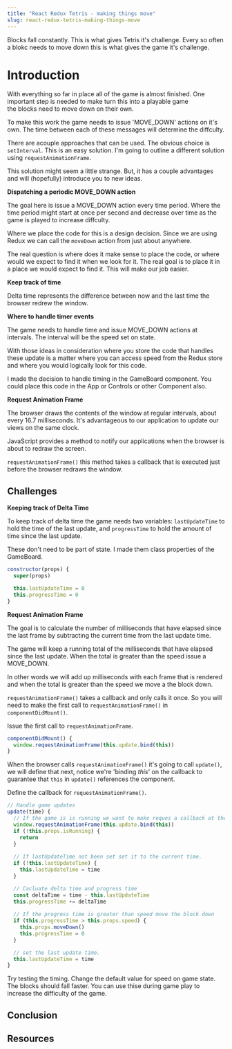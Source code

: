 ```yaml
---
title: "React Redux Tetris - making things move"
slug: react-redux-tetris-making-things-move
---
```


Blocks fall constantly. This is what gives Tetris
it's challenge. Every so often a blokc needs to 
move down this is what gives the game it's 
challenge. 

# Introduction 

With everything so far in place all of the game 
is almost finished. One important step is needed
to make turn this into a playable game  
the blocks need to move down on their own. 

To make this work the game needs to issue 
'MOVE_DOWN' actions on it's own. The time between
each of these messages will determine the 
diffculty. 

There are acouple approaches that can be used. 
The obvious choice is `setInterval`. This is 
an easy solution. I'm going to outline a
different solution using `requestAnimationFrame`.

This solution might seem a little strange. But,
it has a couple advantages and will (hopefully)
introduce you to new ideas. 

**Dispatching a periodic MOVE_DOWN action**

The goal here is issue a MOVE_DOWN action 
every time period. Where the time period might 
start at once per second and decrease over time
as the game is played to increase diffculty. 

Where we place the code for this is a design 
decision. Since we are using Redux we can 
call the `moveDown` action from just about 
anywhere. 

The real question is where does it make sense to
place the code, or where would we expect to find
it when we look for it. The real goal is to place 
it in a place we would expect to find it. This 
will make our job easier. 

**Keep track of time**

Delta time represents the difference between 
now and the last time the browser redrew the 
window. 

**Where to handle timer events**

The game needs to handle time and issue MOVE_DOWN
actions at intervals. The interval will be the 
speed set on state. 

With those ideas in consideration where you 
store the code that handles these update is a
matter where you can access speed from the 
Redux store and where you would logically look 
for this code. 

I made the decision to handle timing in the 
GameBoard component. You could place this 
code in the App or Controls or other 
Component also. 

**Request Animation Frame**

The browser draws the contents of the window at 
regular intervals, about every 16.7 milliseconds. 
It's advantageous to our application to update
our views on the same clock. 

JavaScript provides a method to notify our 
applications when the browser is about to redraw 
the screen. 

`requestAnimationFrame()` this method takes a 
callback that is executed just before the 
browser redraws the window. 

## Challenges

**Keeping track of Delta Time**

To keep track of delta time the game needs two 
variables: `lastUpdateTime` to hold the time of 
the last update, and `progressTime` to hold the 
amount of time since the last update. 

These don't need to be part of state. I made them 
class properties of the GameBoard. 

```JavaScript
constructor(props) {
  super(props)

  this.lastUpdateTime = 0
  this.progressTime = 0
}
```

**Request Animation Frame**

The goal is to calculate the number of 
milliseconds that have elapsed since the last 
frame by subtracting the current time from 
the last update time. 

The game will keep a running total of the 
milliseconds that have elapsed since the last 
update. When the total is greater than the 
speed issue a MOVE_DOWN. 

In other words we will add up milliseconds with 
each frame that is rendered and when the total 
is greater than the speed we move a the block down. 

`requestAnimationFrame()` takes a callback and 
only calls it once. So you will need to make 
the first call to `requestAnimationFrame()` in 
`componentDidMount()`.

Issue the first call to `requestAnimationFrame`.

```JavaScript
componentDidMount() {
  window.requestAnimationFrame(this.update.bind(this))
}
```

When the browser calls `requestAnimationFrame()` it's 
going to call `update()`, we will define that next, 
notice we're 'binding _this_' on the callback to 
guarantee that `this` in `update()` references the 
component. 

Define the callback for `requestAnimationFrame()`.

```JavaScript
// Handle game updates
update(time) {
  // If the game is is running we want to make reques a callback at the next animation frame. 
  window.requestAnimationFrame(this.update.bind(this))
  if (!this.props.isRunning) {
    return
  }
              
  // If lastUpdateTime not been set set it to the current time. 
  if (!this.lastUpdateTime) {
    this.lastUpdateTime = time
  }

  // Cacluate delta time and progress time
  const deltaTime = time - this.lastUpdateTime
  this.progressTime += deltaTime
  
  // If the progress time is greater than speed move the block down
  if (this.progressTime > this.props.speed) {
    this.props.moveDown()
    this.progressTime = 0
  }

  // set the last update time. 
  this.lastUpdateTime = time
}
```

Try testing the timing. Change the default 
value for speed on game state. The blocks should fall 
faster. You can use thise during game play to increase
the difficulty of the game. 

## Conclusion



## Resources

 
